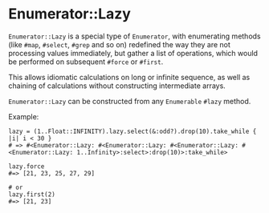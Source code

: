 # Enumerator::Lazy

`Enumerator::Lazy` is a special type of `Enumerator`, with enumerating methods (like `#map`,
`#select`, `#grep` and so on) redefined the way they are not processing values immediately, but
gather a list of operations, which would be performed on subsequent `#force` or `#first`.

This allows idiomatic calculations on long or infinite sequence, as well as chaining of calculations
without constructing intermediate arrays.

`Enumerator::Lazy` can be constructed from any `Enumerable` `#lazy` method.

Example:

    lazy = (1..Float::INFINITY).lazy.select(&:odd?).drop(10).take_while { |i| i < 30 }
    # => #<Enumerator::Lazy: #<Enumerator::Lazy: #<Enumerator::Lazy: #<Enumerator::Lazy: 1..Infinity>:select>:drop(10)>:take_while>

    lazy.force
    #=> [21, 23, 25, 27, 29]

    # or
    lazy.first(2)
    #=> [21, 23]